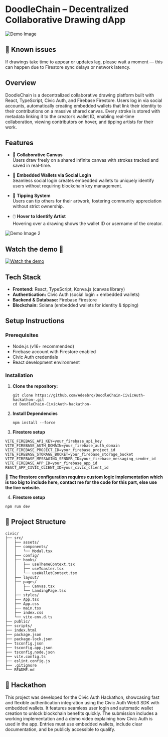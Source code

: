 # DoodleChain – Decentralized Collaborative Drawing dApp

![Demo Image](https://drive.google.com/uc?export=view&id=1RA-CFVkKmrRAIJJKItlI_WrfHhJJAM1u)

## 🚨 Known issues

If drawings take time to appear or updates lag, please wait a moment — this can happen due to Firestore sync delays or network latency.

## Overview

DoodleChain is a decentralized collaborative drawing platform built with React, TypeScript, Civic Auth, and Firebase Firestore. Users log in via social accounts, automatically creating embedded wallets that link their identity to their contributions on a massive shared canvas. Every stroke is stored with metadata linking it to the creator’s wallet ID, enabling real-time collaboration, viewing contributors on hover, and tipping artists for their work.

## Features

- 🎨 **Collaborative Canvas**  
  Users draw freely on a shared infinite canvas with strokes tracked and saved in real-time.

- 🔐 **Embedded Wallets via Social Login**  
  Seamless social login creates embedded wallets to uniquely identify users without requiring blockchain key management.

- 💸 **Tipping System**  
  Users can tip others for their artwork, fostering community appreciation without strict ownership.

- 🖱️ **Hover to Identify Artist**  
  Hovering over a drawing shows the wallet ID or username of the creator.
  
![Demo Image 2](https://drive.google.com/uc?export=view&id=1JLydYLPDs0JRHTt7wz8uLhEOyNBwzCNt)

## Watch the demo 🎥
[![Watch the demo](https://drive.google.com/uc?export=view&id=1TaP5YlmdkIgwyOwjfPK4DkjocroLFeJL)](https://youtu.be/NL0EhvVf7qI?si=CNXNyBcOKLNFKBZV)


## Tech Stack

* **Frontend:** React, TypeScript, Konva.js (canvas library)  
* **Authentication:** Civic Auth (social login + embedded wallets)  
* **Backend & Database:** Firebase Firestore  
* **Blockchain:** Solana (embedded wallets for identity & tipping)

## Setup Instructions

### Prerequisites
- Node.js (v16+ recommended)
- Firebase account with Firestore enabled
- Civic Auth credentials
- React development environment

### Installation


1. **Clone the repository:**
   ```
   git clone https://github.com/Adeebrq/DoodleChain-CivicAuth-hackathon-.git
   cd DoodleChain-CivicAuth-hackathon-
   ```

2. **Install Dependencies**
   ```
   npm install --force
   ```
   
3. **Firestore setup**
```
VITE_FIREBASE_API_KEY=your_firebase_api_key
VITE_FIREBASE_AUTH_DOMAIN=your_firebase_auth_domain
VITE_FIREBASE_PROJECT_ID=your_firebase_project_id
VITE_FIREBASE_STORAGE_BUCKET=your_firebase_storage_bucket
VITE_FIREBASE_MESSAGING_SENDER_ID=your_firebase_messaging_sender_id
VITE_FIREBASE_APP_ID=your_firebase_app_id
REACT_APP_CIVIC_CLIENT_ID=your_civic_client_id
```
🚨 **The firestore configuration requires custom logic implementation which is too big to include here, contact me for the code for this part, else use the live website.**

4. **Firestore setup**
```
npm run dev
```




## 📁 Project Structure

```
civic/
├── src/
│   ├── assets/
│   ├── components/
│   │   └── Modal.tsx
│   ├── config/
│   ├── hooks/
│   │   ├── useThemeContext.tsx
│   │   ├── useToaster.tsx
│   │   └── useWalletContext.tsx
│   ├── layout/
│   ├── pages/
│   │   ├── Canvas.tsx
│   │   └── LandingPage.tsx
│   ├── styles/
│   ├── App.tsx
│   ├── App.css
│   ├── main.tsx
│   ├── index.css
│   └── vite-env.d.ts
├── public/
├── scripts/
├── index.html
├── package.json
├── package-lock.json
├── tsconfig.json
├── tsconfig.app.json
├── tsconfig.node.json
├── vite.config.ts
├── eslint.config.js
├── .gitignore
└── README.md
```

## 🏁 Hackathon

This project was developed for the Civic Auth Hackathon, showcasing fast and flexible authentication integration using the Civic Auth Web3 SDK with embedded wallets. It features seamless user login and automatic wallet creation to unlock blockchain benefits quickly. The submission includes a working implementation and a demo video explaining how Civic Auth is used in the app. Entries must use embedded wallets, include clear documentation, and be publicly accessible to qualify.
